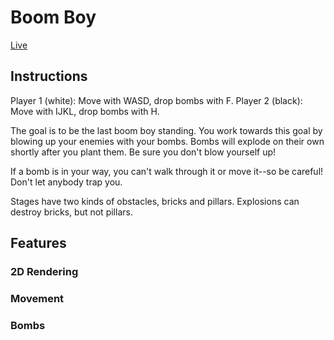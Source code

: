 # Boom Boy #

[Live](https://danielrothblatt.me/boom-boy)

## Instructions ##

Player 1 (white): Move with WASD, drop bombs with F.
Player 2 (black): Move with IJKL, drop bombs with H.

The goal is to be the last boom boy standing. You work towards this
goal by blowing up your enemies with your bombs. Bombs will explode on
their own shortly after you plant them. Be sure you don't blow
yourself up!

If a bomb is in your way, you can't walk through it or move it--so be
careful! Don't let anybody trap you.

Stages have two kinds of obstacles, bricks and pillars. Explosions
can destroy bricks, but not pillars.

## Features ##

### 2D Rendering ###

### Movement ###

### Bombs ###
